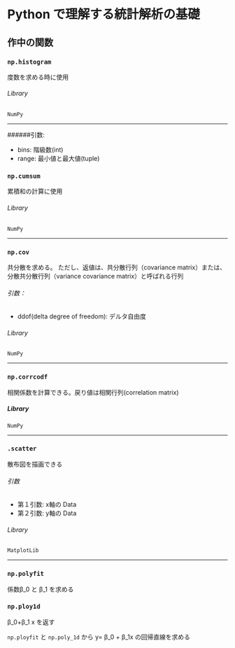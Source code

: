 # Python で理解する統計解析の基礎

## 作中の関数

### `np.histogram`
度数を求める時に使用

###### Library
`NumPy`

---

######引数:

- bins: 階級数(int)
- range: 最小値と最大値(tuple)

### `np.cumsum`
累積和の計算に使用

###### Library
`NumPy`

---
### `np.cov`
共分散を求める。
ただし、返値は、共分散行列（covariance matrix）または、分散共分散行列（variance covariance matrix）と呼ばれる行列
###### 引数：
- ddof(delta degree of freedom): デルタ自由度
###### Library
`NumPy`

---
### `np.corrcodf`
相関係数を計算できる。戻り値は相関行列(correlation matrix)
##### Library
`NumPy`

---
### `.scatter`
散布図を描画できる

###### 引数
- 第１引数: x軸の Data
- 第２引数: y軸の Data

###### Library
`MatplotLib`

---
### `np.polyfit`
係数β_0 と β_1 を求める

### `np.ploy1d`
β_0+β_1 x を返す

`np.ployfit` と `np.poly_1d` から y= β_0 + β_1x の回帰直線を求める
